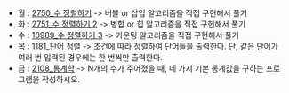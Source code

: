 - 월 : [2750_수 정렬하기](https://www.acmicpc.net/problem/2750) -> 버블 or 삽입 알고리즘을 직접 구현해서 풀기 
- 화 : [2751_수 정렬하기 2](https://www.acmicpc.net/problem/2751) -> 병합 or 힙 알고리즘을 직접 구현해서 풀기 
- 수 : [10989_수 정렬하기 3](https://www.acmicpc.net/problem/10989) -> 카운팅 알고리즘을 직접 구현해서 풀기 
- 목 : [1181_단어 정렬](https://www.acmicpc.net/problem/1181) -> 조건에 따라 정렬하여 단어들을 출력한다. 단, 같은 단어가 여러 번 입력된 경우에는 한 번씩만 출력한다.
- 금 : [2108_통계학](https://www.acmicpc.net/problem/2108) -> N개의 수가 주어졌을 때, 네 가지 기본 통계값을 구하는 프로그램을 작성하시오.

